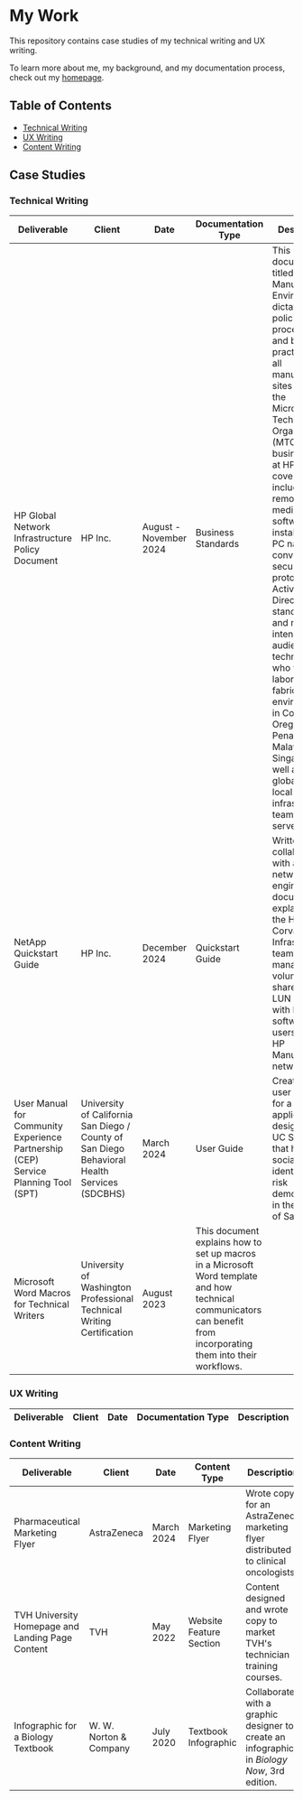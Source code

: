 # My Work

This repository contains case studies of my technical writing and UX writing.

To learn more about me, my background, and my documentation process, check out my [homepage](https://github.com/dvargo22).

## Table of Contents
- [Technical Writing](#technical-writing)
- [UX Writing](#ux-writing)
- [Content Writing](#content-writing)

## Case Studies
### Technical Writing
| Deliverable | Client | Date | Documentation Type | Description |
| ------------- |----------------- |------------------ | ----------- | ----------- |
| HP Global Network Infrastructure Policy Document | HP Inc. | August - November 2024 | Business Standards | This document, titled "Secure Manufacturing Environment," dictates the policies, procedures, and best practices for all manufacturing sites under the Microfluidics Technology Organization (MTO) business unit at HP. Topics covered include removable media, software installation,  PC naming conventions, security patch protocols, Active Directory standards, and more. The intended audience is technicians who work in laboratory and fabrication environments in Corvallis, Oregon, Penang, Malaysia, and Singapore, as well as the global and local network infrastructure teams who serve them. 
| NetApp Quickstart Guide | HP Inc. | December 2024 | Quickstart Guide | Written in collaboration with a network engineer, this document explains how the HP Corvallis Infrastructure team manages volumes, shares, and LUN storage with NetApp software for users on the HP Manufacturing network. 
| User Manual for Community Experience Partnership (CEP) Service Planning Tool (SPT) | University of California San Diego / County of San Diego Behavioral Health Services (SDCBHS) | March 2024 | User Guide | Created a user manual for a custom application designed by UC San Diego that helps social workers identify at-risk demographics in the County of San Diego.
| Microsoft Word Macros for Technical Writers | University of Washington Professional Technical Writing Certification | August 2023 |  This document explains how to set up macros in a Microsoft Word template and how technical communicators can benefit from incorporating them into their workflows.|

### UX Writing
| Deliverable | Client | Date | Documentation Type | Description |
| ------------- |----------------- |------------------ | ----------- | ----------- |

### Content Writing
| Deliverable | Client | Date | Content Type | Description |
| ------------- |----------------- |------------------ | ----------- | ----------- |
| Pharmaceutical Marketing Flyer | AstraZeneca | March 2024 | Marketing Flyer | Wrote copy for an AstraZeneca marketing flyer distributed to clinical oncologists.
| TVH University Homepage and Landing Page Content | TVH | May 2022 | Website Feature Section | Content designed and wrote copy to market TVH's technician training courses.
| Infographic for a Biology Textbook | W. W. Norton & Company | July 2020 | Textbook Infographic | Collaborated with a graphic designer to create an infographic in *Biology Now*, 3rd edition.
